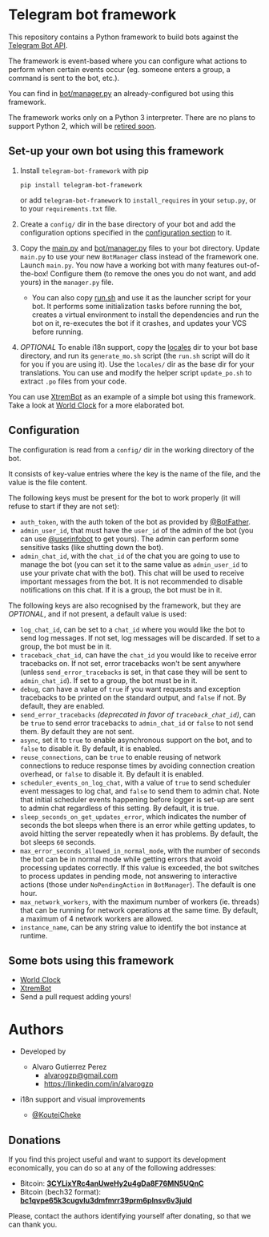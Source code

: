 # Telegram bot framework

This repository contains a Python framework to build bots against the [Telegram Bot API](https://core.telegram.org/bots).

The framework is event-based where you can configure what actions to perform when certain events occur (eg. someone enters a group, a command is sent to the bot, etc.).

You can find in [bot/manager.py](bot/manager.py) an already-configured bot using this framework.

The framework works only on a Python 3 interpreter.
There are no plans to support Python 2, which will be [retired soon](https://pythonclock.org/).


## Set-up your own bot using this framework

1. Install `telegram-bot-framework` with pip

       pip install telegram-bot-framework

   or add `telegram-bot-framework` to `install_requires` in your `setup.py`, or to your `requirements.txt` file.

2. Create a `config/` dir in the base directory of your bot and add the configuration options specified in the [configuration section](#configuration) to it.

3. Copy the [main.py](main.py) and [bot/manager.py](bot/manager.py) files to your bot directory. Update `main.py` to use your new `BotManager` class instead of the framework one. Launch `main.py`. You now have a working bot with many features out-of-the-box! Configure them (to remove the ones you do not want, and add yours) in the `manager.py` file.

   - You can also copy [run.sh](run.sh) and use it as the launcher script for your bot. It performs some initialization tasks before running the bot, creates a virtual environment to install the dependencies and run the bot on it, re-executes the bot if it crashes, and updates your VCS before running.

4. *OPTIONAL* To enable i18n support, copy the [locales](locales) dir to your bot base directory, and run its `generate_mo.sh` script (the `run.sh` script will do it for you if you are using it). Use the `locales/` dir as the base dir for your translations. You can use and modify the helper script `update_po.sh` to extract `.po` files from your code.

You can use [XtremBot](https://github.com/alvarogzp/xtrem-bot) as an example of a simple bot using this framework.
Take a look at [World Clock](https://github.com/alvarogzp/clock-bot) for a more elaborated bot.


## Configuration

The configuration is read from a `config/` dir in the working directory of the bot.

It consists of key-value entries where the key is the name of the file, and the value is the file content.

The following keys must be present for the bot to work properly (it will refuse to start if they are not set):

   - `auth_token`, with the auth token of the bot as provided by [@BotFather](https://t.me/BotFather).
   - `admin_user_id`, that must have the `user_id` of the admin of the bot (you can use [@userinfobot](https://t.me/userinfobot) to get yours). The admin can perform some sensitive tasks (like shutting down the bot).
   - `admin_chat_id`, with the `chat_id` of the chat you are going to use to manage the bot (you can set it to the same value as `admin_user_id` to use your private chat with the bot). This chat will be used to receive important messages from the bot. It is not recommended to disable notifications on this chat. If it is a group, the bot must be in it.

The following keys are also recognised by the framework, but they are *OPTIONAL*, and if not present, a default value is used:

   - `log_chat_id`, can be set to a `chat_id` where you would like the bot to send log messages. If not set, log messages will be discarded. If set to a group, the bot must be in it.
   - `traceback_chat_id`, can have the `chat_id` you would like to receive error tracebacks on. If not set, error tracebacks won't be sent anywhere (unless `send_error_tracebacks` is set, in that case they will be sent to `admin_chat_id`). If set to a group, the bot must be in it.
   - `debug`, can have a value of `true` if you want requests and exception tracebacks to be printed on the standard output, and `false` if not. By default, they are enabled.
   - `send_error_tracebacks` *(deprecated in favor of `traceback_chat_id`)*, can be `true` to send error tracebacks to `admin_chat_id` or `false` to not send them. By default they are not sent.
   - `async`, set it to `true` to enable asynchronous support on the bot, and to `false` to disable it. By default, it is enabled.
   - `reuse_connections`, can be `true` to enable reusing of network connections to reduce response times by avoiding connection creation overhead, or `false` to disable it. By default it is enabled.
   - `scheduler_events_on_log_chat`, with a value of `true` to send scheduler event messages to log chat, and `false` to send them to admin chat. Note that initial scheduler events happening before logger is set-up are sent to admin chat regardless of this setting. By default, it is true.
   - `sleep_seconds_on_get_updates_error`, which indicates the number of seconds the bot sleeps when there is an error while getting updates, to avoid hitting the server repeatedly when it has problems. By default, the bot sleeps `60` seconds.
   - `max_error_seconds_allowed_in_normal_mode`, with the number of seconds the bot can be in normal mode while getting errors that avoid processing updates correctly. If this value is exceeded, the bot switches to process updates in pending mode, not answering to interactive actions (those under `NoPendingAction` in `BotManager`). The default is one hour.
   - `max_network_workers`, with the maximum number of workers (ie. threads) that can be running for network operations at the same time. By default, a maximum of 4 network workers are allowed.
   - `instance_name`, can be any string value to identify the bot instance at runtime.


## Some bots using this framework

- [World Clock](https://github.com/alvarogzp/clock-bot)
- [XtremBot](https://github.com/alvarogzp/xtrem-bot)
- Send a pull request adding yours!


# Authors

- Developed by
  - Alvaro Gutierrez Perez
    - alvarogzp@gmail.com
    - https://linkedin.com/in/alvarogzp

- i18n support and visual improvements
  - [@KouteiCheke](https://github.com/KouteiCheke)


## Donations

If you find this project useful and want to support its development economically, you can do so at any of the following addresses:

 - Bitcoin: **[3CYLixYRc4anUweHy2u4gDa8F76MN5UQnC](bitcoin:3CYLixYRc4anUweHy2u4gDa8F76MN5UQnC)**
 - Bitcoin (bech32 format): **[bc1qvpe65k3cugvlu3dmfmrr39prm6plnsv6v3juld](bitcoin:bc1qvpe65k3cugvlu3dmfmrr39prm6plnsv6v3juld)**

Please, contact the authors identifying yourself after donating, so that we can thank you.
